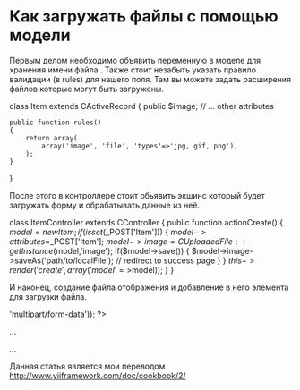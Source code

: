 # Как загружать файлы с помощью модели

Первым делом необходимо объявить переменную в моделе для хранения имени файла . Также стоит незабыть указать правило валидации (в rules) для нашего поля. Там вы можете задать расширения файлов которые могут быть загружены.


class Item extends CActiveRecord
{
    public $image;
    // ... other attributes
 
    public function rules()
    {
        return array(
            array('image', 'file', 'types'=>'jpg, gif, png'),
        );
    }
}

После этого в контроллере стоит обьявить экшинс который будет загружать форму и обрабатывать данные из неё.

class ItemController extends CController
{
    public function actionCreate()
    {
        $model=new Item;
        if(isset($_POST['Item']))
        {
            $model->attributes=$_POST['Item'];
            $model->image=CUploadedFile::getInstance($model,'image');
            if($model->save())
            {
                $model->image->saveAs('path/to/localFile');
                // redirect to success page
            }
        }
        $this->render('create', array('model'=>$model));
    }
}

И наконец, создание файла отображения и добавление в него элемента для загрузки файла.

<?php echo CHtml::form('','post',array('enctype'=>'multipart/form-data')); ?>
...
<?php echo CHtml::activeFileField($model, 'image'); ?>
...
</form>

Данная статья является мои переводом http://www.yiiframework.com/doc/cookbook/2/
